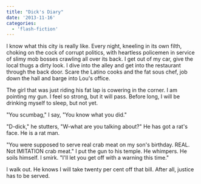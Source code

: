 ```yaml
---
title: "Dick's Diary"
date: '2013-11-16'
categories:
  - 'flash-fiction'
---
```


I know what this city is really like. Every night, kneeling in its own filth,
choking on the cock of corrupt politics, with heartless policemen in service of
slimy mob bosses crawling all over its back. I get out of my car, give the local
thugs a dirty look. I dive into the alley and get into the restaurant through
the back door. Scare the Latino cooks and the fat sous chef, job down the hall
and barge into Lou's office.

<!-- truncate -->


The girl that was just riding his fat lap is cowering in the corner. I am
pointing my gun. I feel so strong, but it will pass. Before long, I will be
drinking myself to sleep, but not yet.

"You scumbag," I say, "You know what you did."

"D-dick," he stutters, "W-what are you talking about?" He has got a rat's face.
He is a rat man.

"You were supposed to serve real crab meat on my son's birthday. REAL. Not
IMITATION crab meat." I put the gun to his temple. He whimpers. He soils
himself. I smirk. "I'll let you get off with a warning this time."

I walk out. He knows I will take twenty per cent off that bill. After all,
justice has to be served.
